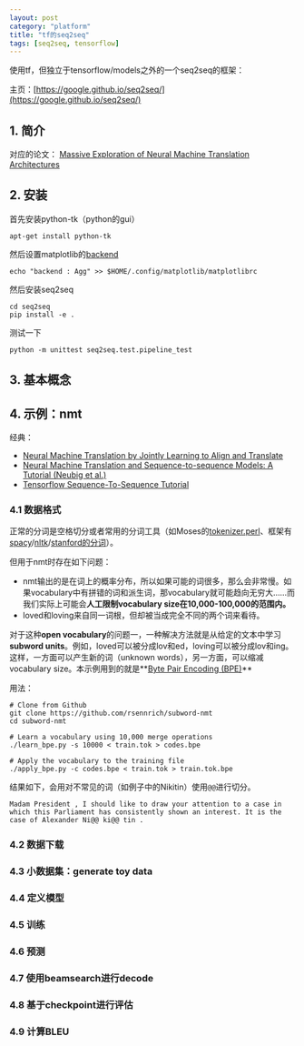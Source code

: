 ```yaml
---
layout: post
category: "platform"
title: "tf的seq2seq"
tags: [seq2seq, tensorflow]
---
```


使用tf，但独立于tensorflow/models之外的一个seq2seq的框架：

主页：[https://google.github.io/seq2seq/](https://google.github.io/seq2seq/)

## 1. 简介

对应的论文：
[Massive Exploration of Neural Machine Translation Architectures](https://arxiv.org/pdf/1703.03906.pdf)

## 2. 安装

首先安装python-tk（python的gui）

```
apt-get install python-tk
```

然后设置matplotlib的[backend](http://matplotlib.org/faq/usage_faq.html#what-is-a-backend)

```
echo "backend : Agg" >> $HOME/.config/matplotlib/matplotlibrc
```

然后安装seq2seq

```
cd seq2seq
pip install -e .
```

测试一下

```
python -m unittest seq2seq.test.pipeline_test
```

## 3. 基本概念



## 4. 示例：nmt

经典：
+ [Neural Machine Translation by Jointly Learning to Align and Translate](https://arxiv.org/abs/1409.0473)
+ [Neural Machine Translation and Sequence-to-sequence Models: A Tutorial (Neubig et al.)](https://arxiv.org/pdf/1703.01619.pdf)
+ [Tensorflow Sequence-To-Sequence Tutorial](https://www.tensorflow.org/tutorials/seq2seq)

### 4.1 数据格式

正常的分词是空格切分或者常用的分词工具（如Moses的[tokenizer.perl](https://github.com/moses-smt/mosesdecoder/blob/master/scripts/tokenizer/tokenizer.perl)、框架有[spacy](https://spacy.io/docs/usage/processing-text)/[nltk](http://www.nltk.org/api/nltk.tokenize.html)/[stanford的分词](https://nlp.stanford.edu/software/tokenizer.shtml)）。

但用于nmt时存在如下问题：
+ nmt输出的是在词上的概率分布，所以如果可能的词很多，那么会非常慢。如果vocabulary中有拼错的词和派生词，那vocabulary就可能趋向无穷大……而我们实际上可能会**人工限制vocabulary size在10,000-100,000的范围内。**
+ loved和loving来自同一词根，但却被当成完全不同的两个词来看待。

对于这种**open vocabulary**的问题一，一种解决方法就是从给定的文本中学习**subword units**。例如，loved可以被分成lov和ed，loving可以被分成lov和ing。这样，一方面可以产生新的词（unknown words），另一方面，可以缩减vocabulary size。本示例用到的就是**[Byte Pair Encoding (BPE)](https://arxiv.org/pdf/1508.07909.pdf)**

用法：

```
# Clone from Github
git clone https://github.com/rsennrich/subword-nmt
cd subword-nmt

# Learn a vocabulary using 10,000 merge operations
./learn_bpe.py -s 10000 < train.tok > codes.bpe

# Apply the vocabulary to the training file
./apply_bpe.py -c codes.bpe < train.tok > train.tok.bpe
```

结果如下，会用对不常见的词（如例子中的Nikitin）使用```@@```进行切分。

```
Madam President , I should like to draw your attention to a case in which this Parliament has consistently shown an interest. It is the case of Alexander Ni@@ ki@@ tin .
```

### 4.2 数据下载

### 4.3 小数据集：generate toy data

### 4.4 定义模型

### 4.5 训练

### 4.6 预测

### 4.7 使用beamsearch进行decode

### 4.8 基于checkpoint进行评估

### 4.9 计算BLEU